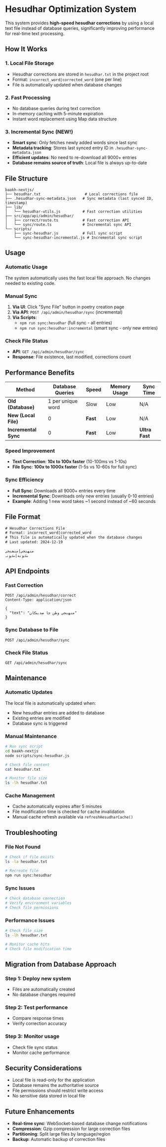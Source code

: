 # Hesudhar Optimization System

This system provides **high-speed hesudhar corrections** by using a local text file instead of database queries, significantly improving performance for real-time text processing.

## How It Works

### 1. **Local File Storage**
- Hesudhar corrections are stored in `hesudhar.txt` in the project root
- Format: `incorrect_word|corrected_word` (one per line)
- File is automatically updated when database changes

### 2. **Fast Processing**
- No database queries during text correction
- In-memory caching with 5-minute expiration
- Instant word replacement using Map data structure

### 3. **Incremental Sync (NEW!)**
- **Smart sync**: Only fetches newly added words since last sync
- **Metadata tracking**: Stores last synced entry ID in `.hesudhar-sync-metadata.json`
- **Efficient updates**: No need to re-download all 9000+ entries
- **Database remains source of truth**: Local file is always up-to-date

## File Structure

```
baakh-nextjs/
├── hesudhar.txt                    # Local corrections file
├── .hesudhar-sync-metadata.json   # Sync metadata (last synced ID, timestamp)
├── lib/
│   └── hesudhar-utils.js          # Fast correction utilities
├── src/app/api/admin/hesudhar/
│   ├── correct/route.ts           # Fast correction API
│   └── sync/route.ts              # Incremental sync API
└── scripts/
    ├── sync-hesudhar.js           # Full sync script
    └── sync-hesudhar-incremental.js # Incremental sync script
```

## Usage

### **Automatic Usage**
The system automatically uses the fast local file approach. No changes needed to existing code.

### **Manual Sync**
1. **Via UI**: Click "Sync File" button in poetry creation page
2. **Via API**: `POST /api/admin/hesudhar/sync` (incremental)
3. **Via Scripts**: 
   - `npm run sync:hesudhar` (full sync - all entries)
   - `npm run sync:hesudhar:incremental` (smart sync - only new entries)

### **Check File Status**
- **API**: `GET /api/admin/hesudhar/sync`
- **Response**: File existence, last modified, corrections count

## Performance Benefits

| Method | Database Queries | Speed | Memory Usage | Sync Time |
|--------|------------------|-------|--------------|-----------|
| **Old (Database)** | 1 per unique word | Slow | Low | N/A |
| **New (Local File)** | 0 | **Fast** | Low | N/A |
| **Incremental Sync** | 0 | **Fast** | Low | **Ultra Fast** |

### **Speed Improvement**
- **Text Correction**: **10x to 100x faster** (10-100ms vs 1-10s)
- **File Sync**: **100x to 1000x faster** (1-5s vs 10-60s for full sync)

### **Sync Efficiency**
- **Full Sync**: Downloads all 9000+ entries every time
- **Incremental Sync**: Downloads only new entries (usually 0-10 entries)
- **Example**: Adding 1 new word takes ~1 second instead of ~60 seconds

## File Format

```txt
# Hesudhar Corrections File
# Format: incorrect_word|corrected_word
# This file is automatically updated when the database changes
# Last updated: 2024-12-19

منهنجي|منھنجي
ڪونه|ڪونہ
```

## API Endpoints

### **Fast Correction**
```http
POST /api/admin/hesudhar/correct
Content-Type: application/json

{
  "text": "منهنجي وطن جا صديڪان"
}
```

### **Sync Database to File**
```http
POST /api/admin/hesudhar/sync
```

### **Check File Status**
```http
GET /api/admin/hesudhar/sync
```

## Maintenance

### **Automatic Updates**
The local file is automatically updated when:
- New hesudhar entries are added to database
- Existing entries are modified
- Database sync is triggered

### **Manual Maintenance**
```bash
# Run sync script
cd baakh-nextjs
node scripts/sync-hesudhar.js

# Check file content
cat hesudhar.txt

# Monitor file size
ls -lh hesudhar.txt
```

### **Cache Management**
- Cache automatically expires after 5 minutes
- File modification time is checked for cache invalidation
- Manual cache refresh available via `refreshHesudharCache()`

## Troubleshooting

### **File Not Found**
```bash
# Check if file exists
ls -la hesudhar.txt

# Recreate file
npm run sync:hesudhar
```

### **Sync Issues**
```bash
# Check database connection
# Verify environment variables
# Check file permissions
```

### **Performance Issues**
```bash
# Check file size
ls -lh hesudhar.txt

# Monitor cache hits
# Check file modification time
```

## Migration from Database Approach

### **Step 1**: Deploy new system
- Files are automatically created
- No database changes required

### **Step 2**: Test performance
- Compare response times
- Verify correction accuracy

### **Step 3**: Monitor usage
- Check file sync status
- Monitor cache performance

## Security Considerations

- Local file is read-only for the application
- Database remains the authoritative source
- File permissions should restrict write access
- No sensitive data stored in local file

## Future Enhancements

- **Real-time sync**: WebSocket-based database change notifications
- **Compression**: Gzip compression for large correction files
- **Partitioning**: Split large files by language/region
- **Backup**: Automatic backup of correction files

